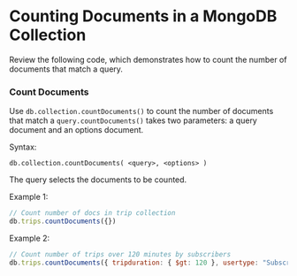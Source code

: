 # Counting Documents in a MongoDB Collection
Review the following code, which demonstrates how to count the number of documents that match a query.
### Count Documents
Use `db.collection.countDocuments()` to count the number of documents that match a `query.countDocuments()` takes two parameters: a query document and an options document.

Syntax:

`db.collection.countDocuments( <query>, <options> )`

The query selects the documents to be counted.

Example 1:
```javascript
// Count number of docs in trip collection
db.trips.countDocuments({})
```

Example 2:
```javascript
// Count number of trips over 120 minutes by subscribers
db.trips.countDocuments({ tripduration: { $gt: 120 }, usertype: "Subscriber" })
```
